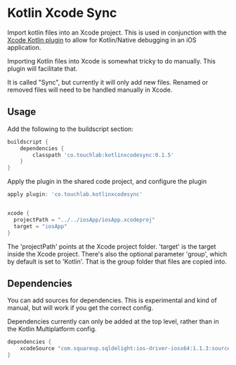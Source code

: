 # Kotlin Xcode Sync

Import kotlin files into an Xcode project. This is used in conjunction with the [Xcode 
Kotlin plugin](https://github.com/touchlab/xcode-kotlin) to allow for Kotlin/Native debugging in an iOS application.

Importing Kotlin files into Xcode is somewhat tricky to do manually. This plugin will facilitate
that.

It is called "Sync", but currently it will only add new files. Renamed or removed files will
need to be handled manually in Xcode.

## Usage

Add the following to the buildscript section:

```groovy
buildscript {
    dependencies {
        classpath 'co.touchlab:kotlinxcodesync:0.1.5'
    }
}
```

Apply the plugin in the shared code project, and configure the plugin

```groovy
apply plugin: 'co.touchlab.kotlinxcodesync'


xcode {
  projectPath = "../../iosApp/iosApp.xcodeproj"
  target = "iosApp"
}
```

The 'projectPath' points at the Xcode project folder. 'target' is the target inside the Xcode project. There's also the optional 
parameter 'group', which by default is set to 'Kotlin'. That is the group folder that files are copied into.

## Dependencies

You can add sources for dependencies. This is experimental and kind of manual, but will work if you get
the correct config.

Dependencies currently can only be added at the top level, rather than in the Kotlin Multiplatform config.

```groovy
dependencies {
    xcodeSource "com.squareup.sqldelight:ios-driver-iosx64:1.1.3:sources"
}
```
